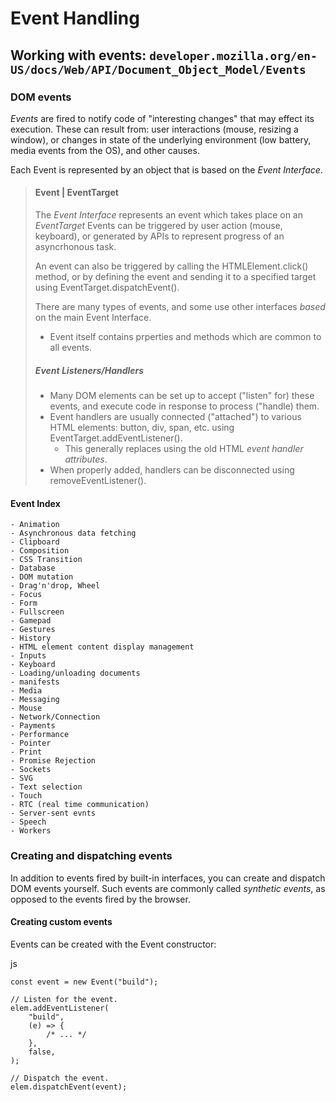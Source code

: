 # Event Handling

## Working with events: `developer.mozilla.org/en-US/docs/Web/API/Document_Object_Model/Events`

### DOM events
*Events* are fired to notify code of "interesting changes" that may effect its execution. These can result from: user interactions (mouse, resizing a window), or changes in state of the underlying environment (low battery, media events from  the OS), and other causes.

Each Event is represented by an object that is based on the *Event Interface*.

> #### Event | EventTarget  
> The *Event Interface* represents an event which takes place on an *EventTarget* Events can be triggered by user action (mouse, keyboard), or generated by APIs to represent progress of an asyncrhonous task.
> 
> An event can also be triggered by calling the HTMLElement.click() method, or by defining the event and sending it to a specified target using EventTarget.dispatchEvent().
> 
> There are many types of events, and some use other interfaces *based* on the main Event Interface. 
> 
> - Event itself contains prperties and methods which are common to all events.
> 
> ##### Event Listeners/Handlers
> - Many DOM elements can be set up to accept ("listen" for) these events, and execute code in response to process ("handle) them. 
> - Event handlers are usually connected ("attached") to various HTML elements: button, div, span, etc. using EventTarget.addEventListener(). 
>     - This generally replaces using the old HTML *event handler attributes*.
> - When properly added, handlers can be disconnected using removeEventListener().

#### Event Index
    - Animation
    - Asynchronous data fetching
    - Clipboard
    - Composition
    - CSS Transition
    - Database
    - DOM mutation
    - Drag'n'drop, Wheel
    - Focus
    - Form
    - Fullscreen
    - Gamepad
    - Gestures
    - History
    - HTML element content display management
    - Inputs
    - Keyboard
    - Loading/unloading documents
    - manifests
    - Media
    - Messaging
    - Mouse
    - Network/Connection
    - Payments
    - Performance
    - Pointer
    - Print
    - Promise Rejection
    - Sockets
    - SVG
    - Text selection
    - Touch
    - RTC (real time communication)
    - Server-sent evnts
    - Speech
    - Workers

### Creating and dispatching events

In addition to events fired by built-in interfaces, you can create and dispatch DOM events yourself. Such events are commonly called *synthetic events*, as opposed to the events fired by the browser.

#### Creating custom events
Events can be created with the Event constructor:

js
```
const event = new Event("build");

// Listen for the event.
elem.addEventListener(
    "build",
    (e) => {
        /* ... */
    },
    false,
);

// Dispatch the event.
elem.dispatchEvent(event);
```






